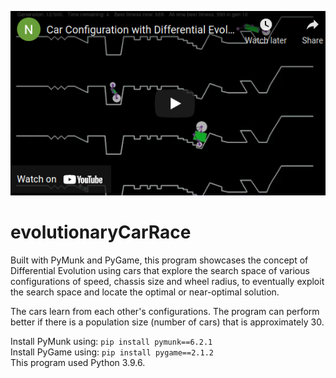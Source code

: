[![IMAGE ALT TEXT HERE](sampleImage/carDifferentialEvolution.png)](https://www.youtube.com/watch?v=7ok4ESgrKg0)

# evolutionaryCarRace
Built with PyMunk and PyGame, this program showcases the concept of Differential Evolution using cars that explore the search space of various configurations of speed, chassis size and wheel radius, to eventually exploit the search space and locate the optimal or near-optimal solution.

The cars learn from each other's configurations. The program can perform better if there is a population size (number of cars) that is approximately 30.
  
Install PyMunk using: `pip install pymunk==6.2.1`  
Install PyGame using: `pip install pygame==2.1.2`  
This program used Python 3.9.6.  
